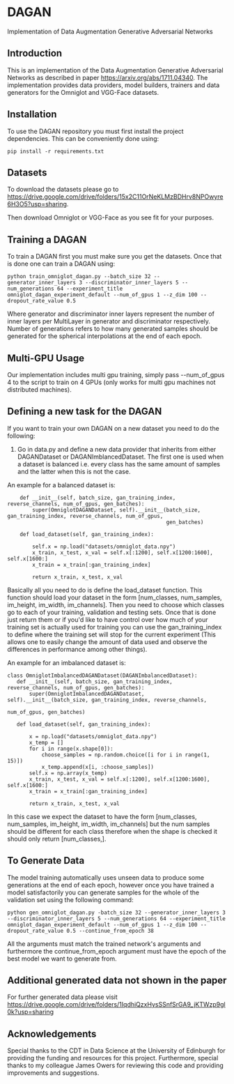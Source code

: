 # DAGAN
Implementation of Data Augmentation Generative Adversarial Networks

## Introduction

This is an implementation of the Data Augmentation Generative Adversarial Networks as described in paper https://arxiv.org/abs/1711.04340. The implementation provides data providers, model builders, trainers and data generators for the Omniglot and VGG-Face datasets.

## Installation

To use the DAGAN repository you must first install the project dependencies. This can be conveniently done using:

```pip install -r requirements.txt```

## Datasets

To download the datasets please go to https://drive.google.com/drive/folders/15x2C11OrNeKLMzBDHrv8NPOwyre6H3O5?usp=sharing.

Then download Omniglot or VGG-Face as you see fit for your purposes.

## Training a DAGAN

To train a DAGAN first you must make sure you get the datasets. Once that is done one can train a DAGAN using:

```
python train_omniglot_dagan.py --batch_size 32 --generator_inner_layers 3 --discriminator_inner_layers 5 --num_generations 64 --experiment_title omniglot_dagan_experiment_default --num_of_gpus 1 --z_dim 100 --dropout_rate_value 0.5
```

Where generator and discriminator inner layers represent the number of inner layers per MultiLayer in generator and discriminator respectively. Number of generations refers to how many generated samples should be generated for the spherical interpolations at the end of each epoch.

## Multi-GPU Usage

Our implementation includes multi gpu training, simply pass --num_of_gpus 4 to the script to train on 4 GPUs (only works for multi gpu machines not distributed machines).

## Defining a new task for the DAGAN

If you want to train your own DAGAN on a new dataset you need to do the following:

1. Go in data.py and define a new data provider that inherits from either DAGANDataset or DAGANImblancedDataset. The first one is used when a dataset is balanced i.e. every class has the same amount of samples and the latter when this is not the case.

An example for a balanced dataset is:

```class OmniglotDAGANDataset(DAGANDataset):
    def __init__(self, batch_size, gan_training_index, reverse_channels, num_of_gpus, gen_batches):
        super(OmniglotDAGANDataset, self).__init__(batch_size, gan_training_index, reverse_channels, num_of_gpus,
                                                   gen_batches)

    def load_dataset(self, gan_training_index):

        self.x = np.load("datasets/omniglot_data.npy")
        x_train, x_test, x_val = self.x[:1200], self.x[1200:1600], self.x[1600:]
        x_train = x_train[:gan_training_index]

        return x_train, x_test, x_val
 ```
 
 Basically all you need to do is define the load_dataset function. This function should load your dataset in the form [num_classes, num_samples, im_height, im_width, im_channels]. Then you need to choose which classes go to each of your training, validation and testing sets. Once that is done just return them or if you'd like to have control over how much of your training set is actually used for training you can use the gan_training_index to define where the training set will stop for the current experiment (This allows one to easily change the amount of data used and observe the differences in performance among other things).
 
 An example for an imbalanced dataset is:
 
 ```
 class OmniglotImbalancedDAGANDataset(DAGANImbalancedDataset):
    def __init__(self, batch_size, gan_training_index, reverse_channels, num_of_gpus, gen_batches):
        super(OmniglotImbalancedDAGANDataset, self).__init__(batch_size, gan_training_index, reverse_channels,
                                                             num_of_gpus, gen_batches)

    def load_dataset(self, gan_training_index):

        x = np.load("datasets/omniglot_data.npy")
        x_temp = []
        for i in range(x.shape[0]):
            choose_samples = np.random.choice([i for i in range(1, 15)])
            x_temp.append(x[i, :choose_samples])
        self.x = np.array(x_temp)
        x_train, x_test, x_val = self.x[:1200], self.x[1200:1600], self.x[1600:]
        x_train = x_train[:gan_training_index]

        return x_train, x_test, x_val
 ```

In this case we expect the dataset to have the form [num_classes, num_samples, im_height, im_width, im_channels] but the num samples should be different for each class therefore when the shape is checked it should only return [num_classes,].

## To Generate Data

The model training automatically uses unseen data to produce some generations at the end of each epoch, however once you have trained a model satisfactorily you can generate samples for the whole of the validation set using the following command:

```
python gen_omniglot_dagan.py -batch_size 32 --generator_inner_layers 3 --discriminator_inner_layers 5 --num_generations 64 --experiment_title omniglot_dagan_experiment_default --num_of_gpus 1 --z_dim 100 --dropout_rate_value 0.5 --continue_from_epoch 38
```
All the arguments must match the trained network's arguments and furthermore the continue_from_epoch argument must have the epoch of the best model we want to generate from.

## Additional generated data not shown in the paper

For further generated data please visit https://drive.google.com/drive/folders/1IqdhiQzxHysSSnfSrGA9_jKTWzp9gl0k?usp=sharing

## Acknowledgements

Special thanks to the CDT in Data Science at the University of Edinburgh for providing the funding and resources for this project.
Furthermore, special thanks to my colleague James Owers for reviewing this code and providing improvements and suggestions.